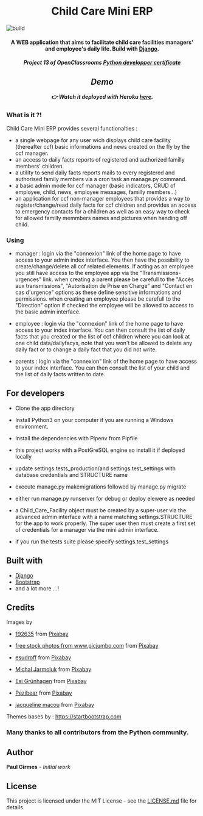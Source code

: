 # <H1 align="center">Child Care Mini ERP</h1>

<img src="https://travis-ci.com/paulgirmes/P13.svg?token=J1YWZRU9c7XAUygKJUyG&branch=master" alt="build">

<h4 align="center">A WEB application that aims to facilitate child care facilities managers' and employee's daily life. Build with 
<a href="https://www.djangoproject.com/" target="_blank">Django</a>.</h4>

<h5 align="center">Project 13 of OpenClassrooms <a href="https://openclassrooms.com/fr/paths/68-developpeur-dapplication-python">Python developper certificate<h5></a>

## Demo

👉 Watch it deployed with Heroku <a href="https://child-care-erp.herokuapp.com/">here</a>.

### What is it ?!

Child Care  Mini ERP provides several functionalties :
* a single webpage for any user wich displays child care facility (thereafter ccf) basic informations and news created on the fly by the ccf manager.
* an access to daily facts reports of registered and authorized familly members' children.
* a utility to send daily facts reports mails to every registered and authorised family members via a cron task an manage.py command.
* a basic admin mode for ccf manager (basic indicators, CRUD of employee, child, news, employee messages, familly members...)
* an application for ccf non-manager employees that provides a way to register/change/read daily facts for ccf children and provides an access to emergency contacts for a children as well as an easy way to check for allowed familly memmbers names and pictures when handing off child.

### Using

* manager : login via the "connexion" link of the home page to have access to your admin index interface. You then have the possibility to create/change/delete all ccf related elements. If acting as an employee you still have access to the employee app via the "Transmissions-urgences" link.
when creating a parent please be carefull to the "Accès aux transmissions", "Autorisation de Prise en Charge" and "Contact en cas d'urgence" options as these define sensitive informations and permissions.
when creating an employee please be carefull to the "Direction" option if checked the employee will be allowed to access to the basic admin interface.

* employee : login via the "connexion" link of the home page to have access to your index interface. You can then consult the list of daily facts that you created or the list of ccf children where you can look at one child data/dailyfacys, note that you won't be allowed to delete any daily fact or to change a daily fact that you did not write.

* parents : login via the "connexion" link of the home page to have access to your index interface. You can then consult the list of your child and the list of daily facts written to date.

## For developers

* Clone the app directory

* Install Python3 on your computer if you are running a Windows environment.

* Install the dependencies with Pipenv from Pipfile

* this project works with a PostGreSQL engine so install it if deployed locally

* update settings.tests_production/and settings.test_settings with database credentials and STRUCTURE name

* execute manage.py makemigrations followed by manage.py migrate

* either run manage.py runserver for debug or deploy elewere as needed

* a Child_Care_Facility object must be created by a super-user via the advanced admin interface with a name matching settings.STRUCTURE for the app to work properly. The super user then must create a first set of credentials for a manager via the mini admin interface.
* if you run the tests suite please specify settings.test_settings

## Built with

* [Django](https://www.djangoproject.com/)
* [Bootstrap](https://github.com/maxogden/menubar)
* and a lot more ...!

## Credits

Images by 
* <a href="https://pixabay.com/users/192635-192635/?utm_source=link-attribution&amp;utm_medium=referral&amp;utm_campaign=image&amp;utm_content=317041">192635</a> from <a href="https://pixabay.com/?utm_source=link-attribution&amp;utm_medium=referral&amp;utm_campaign=image&amp;utm_content=317041">Pixabay</a>

* <a href="https://pixabay.com/users/picjumbo_com-2130229/?utm_source=link-attribution&amp;utm_medium=referral&amp;utm_campaign=image&amp;utm_content=865116">free stock photos from www.picjumbo.com</a> from <a href="https://pixabay.com/?utm_source=link-attribution&amp;utm_medium=referral&amp;utm_campaign=image&amp;utm_content=865116">Pixabay</a>

* <a href="https://pixabay.com/users/esudroff-627167/?utm_source=link-attribution&amp;utm_medium=referral&amp;utm_campaign=image&amp;utm_content=1399332">esudroff</a> from <a href="https://pixabay.com/?utm_source=link-attribution&amp;utm_medium=referral&amp;utm_campaign=image&amp;utm_content=1399332">Pixabay</a>

* <a href="https://pixabay.com/users/jarmoluk-143740/?utm_source=link-attribution&amp;utm_medium=referral&amp;utm_campaign=image&amp;utm_content=2847508">Michal Jarmoluk</a> from <a href="https://pixabay.com/?utm_source=link-attribution&amp;utm_medium=referral&amp;utm_campaign=image&amp;utm_content=2847508">Pixabay</a>

* <a href="https://pixabay.com/users/FeeLoona-694250/?utm_source=link-attribution&amp;utm_medium=referral&amp;utm_campaign=image&amp;utm_content=1864718">Esi Grünhagen</a> from <a href="https://pixabay.com/?utm_source=link-attribution&amp;utm_medium=referral&amp;utm_campaign=image&amp;utm_content=1864718">Pixabay</a>

* <a href="https://pixabay.com/users/Pezibear-526143/?utm_source=link-attribution&amp;utm_medium=referral&amp;utm_campaign=image&amp;utm_content=1357485">Pezibear</a> from <a href="https://pixabay.com/?utm_source=link-attribution&amp;utm_medium=referral&amp;utm_campaign=image&amp;utm_content=1357485">Pixabay</a>

* <a href="https://pixabay.com/users/jackmac34-483877/?utm_source=link-attribution&amp;utm_medium=referral&amp;utm_campaign=image&amp;utm_content=1256522">jacqueline macou</a> from <a href="https://pixabay.com/?utm_source=link-attribution&amp;utm_medium=referral&amp;utm_campaign=image&amp;utm_content=1256522">Pixabay</a>

Themes bases by :
<https://startbootstrap.com>

<h3>Many thanks to all contributors from the Python community.</h3>

## Author

**Paul Girmes** - *Initial work*

## License

This project is licensed under the MIT License - see the [LICENSE.md](LICENSE.md) file for details
